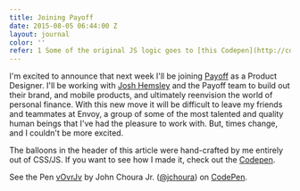 ```yaml
---
title: Joining Payoff
date: 2015-08-05 06:44:00 Z
layout: journal
color: ''
refer: 1 Some of the original JS logic goes to [this Codepen](http://codepen.io/Bergability/pen/EjRRXx).
---
```


I'm excited to announce that next week I'll be joining [Payoff](https://www.payoff.com/) as a Product Designer. I'll be working with [Josh Hemsley](https://twitter.com/joshhemsley) and the Payoff team to build out their brand, and mobile products, and ultimately reenvision the world of personal finance. With this new move it will be difficult to leave my friends and teammates at Envoy, a group of some of the most talented and quality human beings that I've had the pleasure to work with. But, times change, and I couldn't be more excited.

The balloons in the header of this article were hand-crafted by me entirely out of CSS/JS. If you want to see how I made it, check out the [Codepen](http://codepen.io/jchoura/pen/vOvrJv).

<p data-height="368" data-theme-id="17605" data-slug-hash="vOvrJv" data-default-tab="result" data-user="jchoura" class='codepen'>See the Pen <a href='http://codepen.io/jchoura/pen/vOvrJv/'>vOvrJv</a> by John Choura Jr. (<a href='http://codepen.io/jchoura'>@jchoura</a>) on <a href='http://codepen.io'>CodePen</a>.</p>
<script async src="//assets.codepen.io/assets/embed/ei.js"></script>
